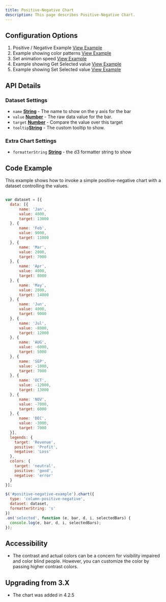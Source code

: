 ```yaml
---
title: Positive-Negative Chart  
description: This page describes Positive-Negative Chart.
---
```


## Configuration Options

1. Positive / Negative Example [View Example]( ../components/positive-negative/example-index)
2. Example showing color patterns [View Example]( ../components/positive-negative/example-patterns)
3. Set animation speed [View Example]( ../components/positive-negative/example-animation)
4. Example showing Get Selected value [View Example]( ../components/positive-negative/example-get-selected)
5. Example showing Set Selected value [View Example]( ../components/positive-negative/example-set-selected)

## API Details

### Dataset Settings

* `name` **[String](https://developer.mozilla.org/en-US/docs/Web/JavaScript/Reference/Global_Objects/String)** - The name to show on the y axis for the bar
* `value` **[Number](https://developer.mozilla.org/en-US/docs/Web/JavaScript/Reference/Global_Objects/Number)** - The raw data value for the bar.
* `target` **[Number](https://developer.mozilla.org/en-US/docs/Web/JavaScript/Reference/Global_Objects/Number)** - Compare the value over this target
* `tooltip`**[String](https://developer.mozilla.org/en-US/docs/Web/JavaScript/Reference/Global_Objects/String)**  - The custom tooltip to show.

### Extra Chart Settings

* `formatterString` **[String](https://developer.mozilla.org/en-US/docs/Web/JavaScript/Reference/Global_Objects/String)** - the d3 formatter string to show

## Code Example

This example shows how to invoke a simple positive-negative chart with a dataset controlling the values.

```javascript

var dataset = [{
  data: [{
      name: 'Jan',
      value: 4000,
      target: 13000
  }, {
      name: 'Feb',
      value: 9000,
      target: 11000
  }, {
      name: 'Mar',
      value: 2000,
      target: 7000
  }, {
      name: 'Apr',
      value: 4000,
      target: 8000
  }, {
      name: 'May',
      value: 2000,
      target: 14000
  }, {
      name: 'Jun',
      value: 4000,
      target: 9000
  }, {
      name: 'Jul',
      value: -8000,
      target: 12000
  }, {
      name: 'AUG',
      value: -6000,
      target: 5000
  }, {
      name: 'SEP',
      value: -1000,
      target: 7000
  }, {
      name: 'OCT',
      value: -12000,
      target: 13000
  }, {
      name: 'NOV',
      value: -7000,
      target: 6000
  }, {
      name: 'DEC',
      value: -3000,
      target: 7000
  }],
  legends: {
    target: 'Revenue',
    positive: 'Profit',
    negative: 'Loss'
  },
  colors: {
    target: 'neutral',
    positive: 'good',
    negative: 'error'
  }
}];

$('#positive-negative-example').chart({
  type: 'column-positive-negative',
  dataset: dataset,
  formatterString: 's'
})
.on('selected', function (e, bar, d, i, selectedBars) {
  console.log(e, bar, d, i, selectedBars);
});

```

## Accessibility

- The contrast and actual colors can be a concern for visibility impaired and color blind people. However, you can customize the color by passing higher contrast colors.

## Upgrading from 3.X

-   The chart was added in 4.2.5
